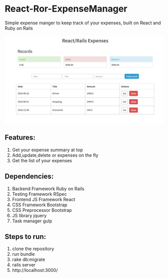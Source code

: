 # React-Ror-ExpenseManager
Simple expense manger to keep track of your expenses, built on React and Ruby on Rails

![ExpenseManager](/public/app_screenshot.png?raw=true "ExpenseManager")

## Features:
  1. Get your expense summary at top
  2. Add,update,delete or expenses on the fly
  3. Get the list of your expenses

## Dependencies:
  1. Backend Framework Ruby on Rails
  2. Testing Framework RSpec
  3. Frontend JS Framework React
  4. CSS Framework Bootstrap
  5. CSS Preprocessor Bootstrap
  6. JS library jquery
  7. Task manager gulp

## Steps to run:
  1. clone the repository
  2. run bundle
  3. rake db:migrate
  4. rails server
  5. http://localhost:3000/

